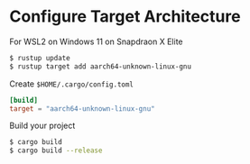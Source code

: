 # Configure Target Architecture

For WSL2 on Windows 11 on Snapdraon X Elite

```bash
$ rustup update
$ rustup target add aarch64-unknown-linux-gnu
```

Create `$HOME/.cargo/config.toml`

```toml
[build]
target = "aarch64-unknown-linux-gnu"
```

Build your project

```bash
$ cargo build
$ cargo build --release
```
